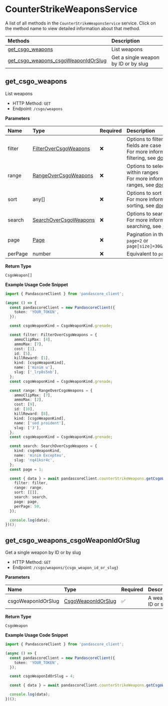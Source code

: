 # CounterStrikeWeaponsService

A list of all methods in the `CounterStrikeWeaponsService` service. Click on the method name to view detailed information about that method.

| Methods                                                                     | Description                          |
| :-------------------------------------------------------------------------- | :----------------------------------- |
| [get_csgo_weapons](#get_csgo_weapons)                                       | List weapons                         |
| [get_csgo_weapons_csgoWeaponIdOrSlug](#get_csgo_weapons_csgoweaponidorslug) | Get a single weapon by ID or by slug |

## get_csgo_weapons

List weapons

- HTTP Method: `GET`
- Endpoint: `/csgo/weapons`

**Parameters**

| Name    | Type                                                        | Required | Description                                                                                                                                         |
| :------ | :---------------------------------------------------------- | :------- | :-------------------------------------------------------------------------------------------------------------------------------------------------- |
| filter  | [FilterOverCsgoWeapons](../models/FilterOverCsgoWeapons.md) | ❌       | Options to filter results. String fields are case sensitive <br/>For more information on filtering, see [docs](/docs/filtering-and-sorting#filter). |
| range   | [RangeOverCsgoWeapons](../models/RangeOverCsgoWeapons.md)   | ❌       | Options to select results within ranges <br/>For more information on ranges, see [docs](/docs/filtering-and-sorting#range).                         |
| sort    | any[]                                                       | ❌       | Options to sort results <br/>For more information on sorting, see [docs](/docs/filtering-and-sorting#sort).                                         |
| search  | [SearchOverCsgoWeapons](../models/SearchOverCsgoWeapons.md) | ❌       | Options to search results <br/>For more information on searching, see [docs](/docs/filtering-and-sorting#search).                                   |
| page    | [Page](../models/Page.md)                                   | ❌       | Pagination in the form of `page=2` or `page[size]=30&page[number]=2`                                                                                |
| perPage | number                                                      | ❌       | Equivalent to `page[size]`                                                                                                                          |

**Return Type**

`CsgoWeapon[]`

**Example Usage Code Snippet**

```typescript
import { PandascoreClient } from 'pandascore_client';

(async () => {
  const pandascoreClient = new PandascoreClient({
    token: 'YOUR_TOKEN',
  });

  const csgoWeaponKind = CsgoWeaponKind.grenade;

  const filter: FilterOverCsgoWeapons = {
    ammoClipMax: [4],
    ammoMax: [7],
    cost: [1],
    id: [5],
    killReward: [1],
    kind: [csgoWeaponKind],
    name: ['minim u'],
    slug: ['_lrp8s5nb'],
  };
  const csgoWeaponKind = CsgoWeaponKind.grenade;

  const range: RangeOverCsgoWeapons = {
    ammoClipMax: [7],
    ammoMax: [2],
    cost: [9],
    id: [10],
    killReward: [8],
    kind: [csgoWeaponKind],
    name: ['sed proident'],
    slug: ['3'],
  };
  const csgoWeaponKind = CsgoWeaponKind.grenade;

  const search: SearchOverCsgoWeapons = {
    kind: csgoWeaponKind,
    name: 'minim Excepteu',
    slug: 'nq41ksr4c',
  };
  const page = 1;

  const { data } = await pandascoreClient.counterStrikeWeapons.getCsgoWeapons({
    filter: filter,
    range: range,
    sort: [[]],
    search: search,
    page: page,
    perPage: 50,
  });

  console.log(data);
})();
```

## get_csgo_weapons_csgoWeaponIdOrSlug

Get a single weapon by ID or by slug

- HTTP Method: `GET`
- Endpoint: `/csgo/weapons/{csgo_weapon_id_or_slug}`

**Parameters**

| Name               | Type                                                  | Required | Description         |
| :----------------- | :---------------------------------------------------- | :------- | :------------------ |
| csgoWeaponIdOrSlug | [CsgoWeaponIdOrSlug](../models/CsgoWeaponIdOrSlug.md) | ✅       | A weapon ID or slug |

**Return Type**

`CsgoWeapon`

**Example Usage Code Snippet**

```typescript
import { PandascoreClient } from 'pandascore_client';

(async () => {
  const pandascoreClient = new PandascoreClient({
    token: 'YOUR_TOKEN',
  });

  const csgoWeaponIdOrSlug = 4;

  const { data } = await pandascoreClient.counterStrikeWeapons.getCsgoWeaponsCsgoWeaponIdOrSlug();

  console.log(data);
})();
```
